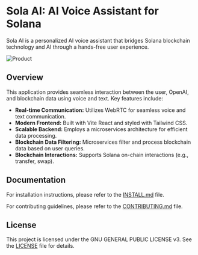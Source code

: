 # Sola AI: AI Voice Assistant for Solana

Sola AI is a personalized AI voice assistant that bridges Solana blockchain technology and AI through a hands-free user experience.

![Product](https://github.com/user-attachments/assets/b96d6d69-f30d-4d79-9229-973ffe6561f2)

## Overview

This application provides seamless interaction between the user, OpenAI, and blockchain data using voice and text. Key features include:

* **Real-time Communication:** Utilizes WebRTC for seamless voice and text communication.
* **Modern Frontend:** Built with Vite React and styled with Tailwind CSS.
* **Scalable Backend:** Employs a microservices architecture for efficient data processing.
* **Blockchain Data Filtering:** Microservices filter and process blockchain data based on user queries.
* **Blockchain Interactions:** Supports Solana on-chain interactions (e.g., transfer, swap).

## Documentation

For installation instructions, please refer to the [INSTALL.md](INSTALL.md) file.

For contributing guidelines, please refer to the [CONTRIBUTING.md](CONTRIBUTING.md) file.

## License

This project is licensed under the GNU GENERAL PUBLIC LICENSE v3. See the [LICENSE](LICENSE) file for details.
